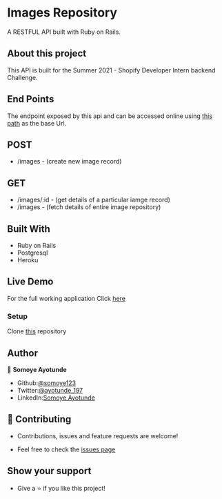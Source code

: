 # Images Repository

A RESTFUL API built with Ruby on Rails.

## About this project

This API is built for the Summer 2021 - Shopify Developer Intern backend Challenge.

## End Points

The endpoint exposed by this api and can be accessed online using [this path](https://shopify-backend-internship.herokuapp.com) as the base Url.

## POST

- /images - (create new image record)

## GET

- /images/:id - (get details of a particular iamge record)
- /images - (fetch details of entire image repository)

## Built With

- Ruby on Rails
- Postgresql
- Heroku

## Live Demo

For the full working application Click [here](https://shopify-backend-internship.herokuapp.com)

### Setup

Clone [this](https://github.com/somoye123/shopify-backend-test.git) repository

## Author

👤 **Somoye Ayotunde**

- Github:[@somoye123](https://github.com/somoye123)
- Twitter:[@ayotunde_197](https://twitter.com/ayotunde_197)
- LinkedIn:[Somoye Ayotunde](https://www.linkedin.com/in/somoye-ayotunde-03a471161)

## 🤝 Contributing

- Contributions, issues and feature requests are welcome!

- Feel free to check the [issues page](https://github.com/somoye123/shopify-backend-test/issues)

## Show your support

- Give a ⭐️ if you like this project!
